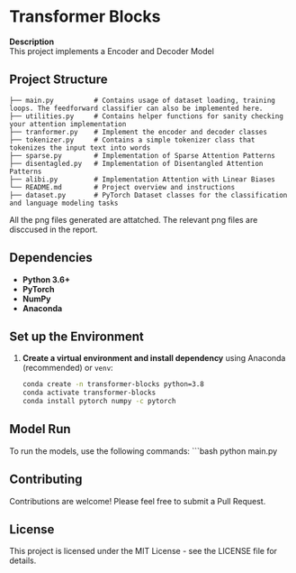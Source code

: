 # Transformer Blocks

**Description**  
This project implements a Encoder and Decoder Model

## Project Structure

```plaintext
├── main.py          # Contains usage of dataset loading, training loops. The feedforward classifier can also be implemented here.
├── utilities.py     # Contains helper functions for sanity checking your attention implementation
├── tranformer.py    # Implement the encoder and decoder classes
├── tokenizer.py     # Contains a simple tokenizer class that tokenizes the input text into words
├── sparse.py        # Implementation of Sparse Attention Patterns
├── disentagled.py   # Implementation of Disentangled Attention Patterns
├── alibi.py         # Implementation Attention with Linear Biases
└── README.md        # Project overview and instructions
├── dataset.py       # PyTorch Dataset classes for the classification and language modeling tasks
```
All the png files generated are attatched. The relevant png files are disccused in the report.

## Dependencies

- **Python 3.6+**
- **PyTorch**
- **NumPy**
- **Anaconda**

## Set up the Environment

1. **Create a virtual environment and install dependency** using Anaconda (recommended) or `venv`:

   ```bash
   conda create -n transformer-blocks python=3.8
   conda activate transformer-blocks
   conda install pytorch numpy -c pytorch

## Model Run

To run the models, use the following commands:
    ```bash
    python main.py 

## Contributing
Contributions are welcome! Please feel free to submit a Pull Request.

## License
This project is licensed under the MIT License - see the LICENSE file for details.